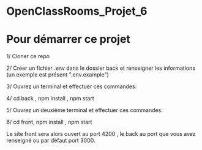 # OpenClassRooms_Projet_6

# Pour démarrer ce projet

1/ Cloner ce repo

2/ Créer un fichier .env dans le dossier back et renseigner les informations (un exemple est présent ".env.example")

3/ Ouvrez un terminal et effectuer ces commandes:

4/ cd back , npm install , npm start

5/ Ouvrez un deuxième terminal et effectuer ces commandes:

6/ cd front, npm install , npm start

Le site front sera alors ouvert au port 4200 , le back au port que vous avez renseigné ou par défaut port 3000.
